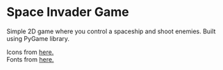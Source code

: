 # Space Invader Game

Simple 2D game where you control a spaceship and shoot enemies.
Built using PyGame library.

Icons from <a href="https://www.flaticon.com/free-icon/bullet_224681?term=bullet&page=1&position=1&page=1&position=1&related_id=224681&origin=search#">here.</a>
<br>
Fonts from <a href="https://www.dafont.com/">here.</a>
